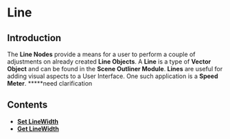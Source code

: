 # Line 

## Introduction

The **Line Nodes** provide a means for a user to perform a couple of adjustments on already created **Line Objects**. A **Line** is a type of **Vector Object** and can be found in the **Scene Outliner Module**. **Lines** are useful for adding visual aspects to a User Interface. One such application is a **Speed Meter**. *****need clarification

## Contents

* [**Set LineWidth**](setlinewidth.md)
* [**Get LineWidth**](getlinewidth.md)
